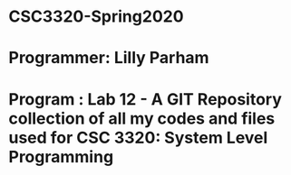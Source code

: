 # CSC3320-Spring2020
# Programmer: Lilly Parham
# Program : Lab 12 - A GIT Repository collection of all my codes and files used for CSC 3320: System Level Programming
